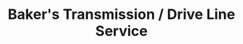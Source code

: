 ---
title: "Baker's Transmission / Drive Line Service"
url: /grand-junction/bakers-transmission-drive-line-service/
shop: car repair
---